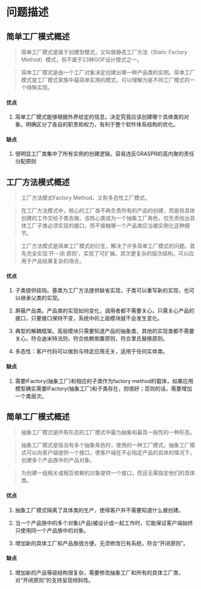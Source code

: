 # 问题描述

## 简单工厂模式概述

> 简单工厂模式是属于创建型模式，又叫做静态工厂方法（Static Factory Method）模式，但不属于23种GOF设计模式之一。

> 简单工厂模式是由一个工厂对象决定创建出哪一种产品类的实例。简单工厂模式是工厂模式家族中最简单实用的模式，可以理解为是不同工厂模式的一个特殊实现。

#### 优点
1. 简单工厂模式能够根据外界给定的信息，决定究竟应该创建哪个具体类的对象。明确区分了各自的职责和权力，有利于整个软件体系结构的优化。

#### 缺点
1. 很明显工厂类集中了所有实例的创建逻辑，容易违反GRASPR的高内聚的责任分配原则

## 工厂方法模式概述

> 工厂方法模式Factory Method，又称多态性工厂模式。

> 在工厂方法模式中，核心的工厂类不再负责所有的产品的创建，而是将具体创建的工作交给子类去做。该核心类成为一个抽象工厂角色，仅负责给出具体工厂子类必须实现的接口，而不接触哪一个产品类应当被实例化这种细节。

> 工厂方法模式是简单工厂模式的衍生，解决了许多简单工厂模式的问题。首先完全实现‘开－闭 原则’，实现了可扩展。其次更复杂的层次结构，可以应用于产品结果复杂的场合。

#### 优点
1. 子类提供挂钩。基类为工厂方法提供缺省实现，子类可以重写新的实现，也可以继承父类的实现。

2. 屏蔽产品类。产品类的实现如何变化，调用者都不需要关心，只需关心产品的接口，只要接口保持不变，系统中的上层模块就不会发生变化。

3. 典型的解耦框架。高层模块只需要知道产品的抽象类，其他的实现类都不需要关心，符合迪米特法则，符合依赖倒置原则，符合里氏替换原则。

4. 多态性：客户代码可以做到与特定应用无关，适用于任何实体类。

#### 缺点
1. 需要IFactory(抽象工厂)和相应的子类作为factory method的载体，如果应用模型确实需要IFactory(抽象工厂)和子类存在，则很好；否则的话，需要增加一个类层次。

## 简单工厂模式概述

> 抽象工厂模式是所有形态的工厂模式中最为抽象和最具一般性的一种形态。

> 抽象工厂模式是指当有多个抽象角色时，使用的一种工厂模式。抽象工厂模式可以向客户端提供一个接口，使客户端在不必指定产品的具体的情况下，创建多个产品族中的产品对象。

> 为创建一组相关或相互依赖的对象提供一个接口，而且无需指定他们的具体类。

#### 优点
1. 抽象工厂模式隔离了具体类的生产，使得客户并不需要知道什么被创建。

2. 当一个产品族中的多个对象(产品)被设计成一起工作时，它能保证客户端始终只使用同一个产品族中的对象。

3. 增加新的具体工厂和产品族很方便，无须修改已有系统，符合“开闭原则”。

#### 缺点
1. 增加新的产品等级结构很复杂，需要修改抽象工厂和所有的具体工厂类，对“开闭原则”的支持呈现倾斜性。
